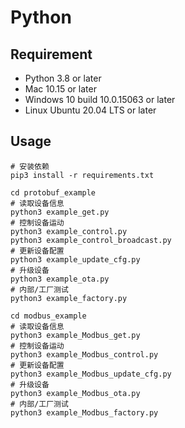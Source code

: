 # Python

## Requirement

- Python 3.8 or later
- Mac 10.15 or later
- Windows 10 build 10.0.15063 or later
- Linux Ubuntu 20.04 LTS or later

## Usage

```shell
# 安装依赖
pip3 install -r requirements.txt

cd protobuf_example
# 读取设备信息
python3 example_get.py
# 控制设备运动
python3 example_control.py
python3 example_control_broadcast.py
# 更新设备配置
python3 example_update_cfg.py
# 升级设备
python3 example_ota.py
# 内部/工厂测试
python3 example_factory.py

cd modbus_example
# 读取设备信息
python3 example_Modbus_get.py
# 控制设备运动
python3 example_Modbus_control.py
# 更新设备配置
python3 example_Modbus_update_cfg.py
# 升级设备
python3 example_Modbus_ota.py
# 内部/工厂测试
python3 example_Modbus_factory.py
```
